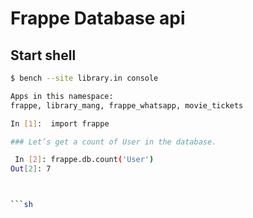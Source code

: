 # Frappe Database api
## Start shell
```sh
$ bench --site library.in console

Apps in this namespace:
frappe, library_mang, frappe_whatsapp, movie_tickets

In [1]:  import frappe

### Let’s get a count of User in the database.

 In [2]: frappe.db.count('User')
Out[2]: 7



```sh
